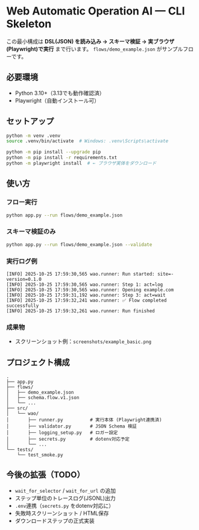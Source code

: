 # Web Automatic Operation AI — CLI Skeleton

この最小構成は **DSL(JSON) を読み込み → スキーマ検証 → 実ブラウザ(Playwright)で実行** まで行います。
`flows/demo_example.json` がサンプルフローです。

## 必要環境
- Python 3.10+（3.13でも動作確認済）
- Playwright（自動インストール可）

## セットアップ
```bash
python -m venv .venv
source .venv/bin/activate  # Windows: .venv\Scripts\activate

python -m pip install --upgrade pip
python -m pip install -r requirements.txt
python -m playwright install  # ← ブラウザ実体をダウンロード
```

## 使い方

### フロー実行
```bash
python app.py --run flows/demo_example.json
```

### スキーマ検証のみ
```bash
python app.py --run flows/demo_example.json --validate
```

### 実行ログ例
```
[INFO] 2025-10-25 17:59:30,565 wao.runner: Run started: site=- version=0.1.0
[INFO] 2025-10-25 17:59:30,565 wao.runner: Step 1: act=log
[INFO] 2025-10-25 17:59:30,565 wao.runner: Opening example.com
[INFO] 2025-10-25 17:59:31,192 wao.runner: Step 3: act=wait
[INFO] 2025-10-25 17:59:32,241 wao.runner: ✅ Flow completed successfully
[INFO] 2025-10-25 17:59:32,261 wao.runner: Run finished
```

### 成果物
- スクリーンショット例：`screenshots/example_basic.png`

## プロジェクト構成
```
.
├── app.py
├── flows/
│   ├── demo_example.json
│   ├── schema.flow.v1.json
│   └── ...
├── src/
│   └── wao/
│       ├── runner.py          # 実行本体 (Playwright連携済)
│       ├── validator.py       # JSON Schema 検証
│       ├── logging_setup.py   # ロガー設定
│       ├── secrets.py         # dotenv対応予定
│       └── ...
└── tests/
    └── test_smoke.py
```

## 今後の拡張（TODO）
- `wait_for_selector` / `wait_for_url` の追加
- ステップ単位のトレースログ(JSONL)出力
- `.env`連携（`secrets.py` をdotenv対応に）
- 失敗時スクリーンショット / HTML保存
- ダウンロードステップの正式実装
